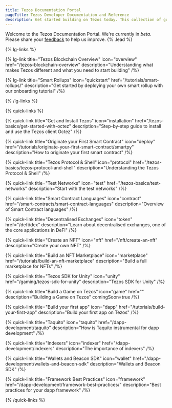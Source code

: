 ```yaml
---
title: Tezos Documentation Portal
pageTitle: Tezos Developer Documentation and Reference
description: Get started building on Tezos today. This collection of guides will take you through writing your first smart contract, using the Unity SDK, and building an NFT Marketplace.
---
```


Welcome to the Tezos Documentation Portal. We're currently in _beta_. Please share your [feedback](https://github.com/trilitech/tezos-developer-docs/issues/new/choose) to help us improve. {% .lead %}

{% lg-links %}

{% lg-link title="Tezos Blockchain Overview" icon="overview" href="/tezos-blockchain-overview" description="Understanding what makes Tezos different and what you need to start building" /%}

{% lg-link title="Smart Rollups" icon="quickstart" href="/tutorials/smart-rollups/" description="Get started by deploying your own smart rollup with our onboarding tutorial" /%}

{% /lg-links %}

{% quick-links %}

{% quick-link title="Get and Install Tezos" icon="installation" href="/tezos-basics/get-started-with-octez" description="Step-by-step guide to install and use the Tezos client Octez" /%}

{% quick-link title="Originate your First Smart Contract" icon="deploy" href="/tutorials/originate-your-first-smart-contract/smartpy" description="How to originate your first smart contract" /%}

{% quick-link title="Tezos Protocol & Shell" icon="protocol" href="/tezos-basics/tezos-protocol-and-shell" description="Understanding the Tezos Protocol & Shell" /%}

{% quick-link title="Test Networks" icon="test" href="/tezos-basics/test-networks" description="Start with the test networks" /%}

{% quick-link title="Smart Contract Languages" icon="contract" href="/smart-contracts/smart-contract-languages" description="Overview of Smart Contract languages" /%}

{% quick-link title="Decentralised Exchanges" icon="token" href="/defi/dex" description="Learn about decentralised exchanges, one of the core applications in DeFi" /%}

{% quick-link title="Create an NFT" icon="nft" href="/nft/create-an-nft" description="Create your own NFT" /%}

{% quick-link title="Build an NFT Marketplace" icon="marketplace" href="/tutorials/build-an-nft-marketplace" description="Build a full marketplace for NFTs" /%}

{% quick-link title="Tezos SDK for Unity" icon="unity" href="/gaming/tezos-sdk-for-unity" description="Tezos SDK for Unity" /%}

{% quick-link title="Build a Game on Tezos" icon="game" href="" description="Building a Game on Tezos" comingSoon=true /%}

{% quick-link title="Build your first app" icon="dapp" href="/tutorials/build-your-first-app" description="Build your first app on Tezos" /%}

{% quick-link title="Taquito" icon="taquito" href="/dapp-development/taquito" description="How is Taquito instrumental for dapp development" /%}

{% quick-link title="Indexers" icon="indexer" href="/dapp-development/indexers" description="The importance of indexers" /%}

{% quick-link title="Wallets and Beacon SDK" icon="wallet" href="/dapp-development/wallets-and-beacon-sdk" description="Wallets and Beacon SDK" /%}

{% quick-link title="Framework Best Practices" icon="framework" href="/dapp-development/framework-best-practices/" description="Best practices for your dapp framework" /%}

{% /quick-links %}

